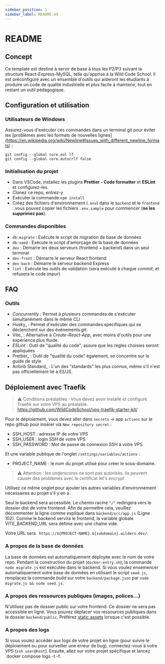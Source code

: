 ```yaml
---
sidebar_position: 1
sidebar_label: README.md
---
```


# README

## Concept

Ce template est destiné à servir de base à tous les P2/P3 suivant la structure React-Express-MySQL, telle qu'apprise à la Wild Code School.
Il est préconfiguré avec un ensemble d'outils qui aideront les étudiants à produire un code de qualité industrielle et plus facile à maintenir, tout en restant un outil pédagogique.

## Configuration et utilisation

### Utilisateurs de Windows

Assurez-vous d'exécuter ces commandes dans un terminal git pour éviter les [problèmes avec les formats de nouvelles lignes] (https://en.wikipedia.org/wiki/Newline#Issues_with_different_newline_formats) :

```
git config --global core.eol lf
git config --global core.autocrlf false
```
### Initialisation du projet

- Dans VSCode, installez les plugins **Prettier - Code formatter** et **ESLint** et configurez-les.
- Clonez ce repo, entrez-y
- Exécuter la commande `npm install`
- Créez des fichiers d'environnement (`.env`) dans le `backend` et le `frontend` : vous pouvez copier les fichiers `.env.sample` pour commencer (**ne les supprimez pas**).

### Commandes disponibles

- `db:migrate` : Exécute le script de migration de base de données
- `db:seed` : Exécute le script d'amorçage de la base de données
- `dev` : Démarre les deux serveurs (frontend + backend) dans un seul terminal
- `dev-front` : Démarre le serveur React frontend
- `dev-back` : Démarre le serveur backend Express
- `lint` : Exécute les outils de validation (sera exécuté à chaque _commit_, et refusera le code impur)

## FAQ

### Outils

- _Concurrently_ : Permet à plusieurs commandes de s'exécuter simultanément dans le même CLI
- Husky_ : Permet d'exécuter des commandes spécifiques qui se déclenchent sur des événements _git_.
- Vite_ : Alternative à _Create-React-App_, avec moins d'outils pour une expérience plus fluide.
- _ESLint_ : Outil de "qualité du code", assure que les règles choisies seront appliquées
- Prettier_ : Outil de "qualité du code" également, se concentre sur le guide de style
- Airbnb Standard_ : L'un des "standards" les plus connus, même s'il n'est pas officiellement lié à ES/JS.

## Déploiement avec Traefik


> ⚠️ Conditions préalables : Vous devez avoir installé et configuré Traefik sur votre VPS au préalable.
> https://github.com/WildCodeSchool/vps-traefik-starter-kit/


Pour le déploiement, vous devez aller dans `secrets` → app `actions` sur le repo github pour insérer via `New repository secret` :


- SSH_HOST : adresse IP de votre VPS
- SSH_USER : login SSH de votre VPS
- SSH_PASSWORD : Mot de passe de connexion SSH à votre VPS


Et une variable publique de l'onglet `/settings/variables/actions` :


- PROJECT_NAME : le nom du projet utilisé pour créer le sous-domaine.


> ⚠️ Attention : les underscores ne sont pas autorisés. Ils peuvent causer des problèmes avec le certificat let's encrypt


Utilisez ce même onglet pour ajouter les autres variables d'environnement nécessaires au projet s'il y en a.


Seul le backend sera accessible. Le chemin racine `"/"` redirigera vers le dossier dist de votre frontend. Afin de permettre cela, veuillez décommenter la ligne comme expliqué dans `backend/src/app.js` (Ligne 102).
Comme le backend servira le frontend, la variable globale VITE_BACKEND_URL sera définie avec une chaîne vide.


Votre URL sera ` https://${PROJECT-NAME}.${subdomain}.wilders.dev/`.


### A propos de la base de données


La base de données est automatiquement déployée avec le nom de votre repo. Pendant la construction du projet (`docker-entry.sh`), la commande `node migrate.js` est exécutée dans le backend. Si vous voulez ensemencer automatiquement votre base de données en utilisant le script `seed.js`, remplacez la commande _build_ sur votre `backend/package.json` par `node migrate.js && node seed.js`.


### A propos des ressources publiques (images, polices...)


N'utilisez pas de dossier public sur votre frontend. Ce dossier ne sera pas accessible en ligne. Vous pouvez déplacer vos ressources publiques dans le dossier `backend/public`. Préférez [static assets](https://vitejs.dev/guide/assets) lorsque c'est possible.


### A propos des logs


Si vous voulez accéder aux logs de votre projet en ligne (pour suivre le déploiement ou pour surveiller une erreur de bug), connectez-vous à votre VPS (`ssh user@host`).
Ensuite, allez sur votre projet spécifique et lancez `docker compose logs -t -f.